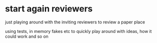 # start again reviewers

just playing around with the inviting reviewers to review a paper place

using tests, in memory fakes etc to quickly play around with ideas, how it could work and so on